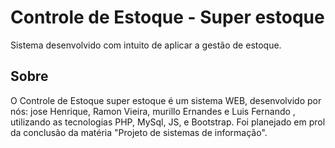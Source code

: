 # Controle de Estoque - Super estoque

Sistema desenvolvido com intuito de aplicar a gestão de estoque.

## Sobre

O Controle de Estoque super estoque é um sistema WEB, desenvolvido por nós: jose Henrique, Ramon Vieira, murillo Ernandes e Luis Fernando , utilizando as tecnologias PHP, MySql, JS, e Bootstrap. Foi planejado em prol da conclusão da matéria "Projeto de sistemas de informação".
